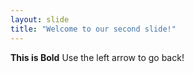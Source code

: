 ```yaml
---
layout: slide
title: "Welcome to our second slide!"
---
```

**This is Bold**
Use the left arrow to go back!